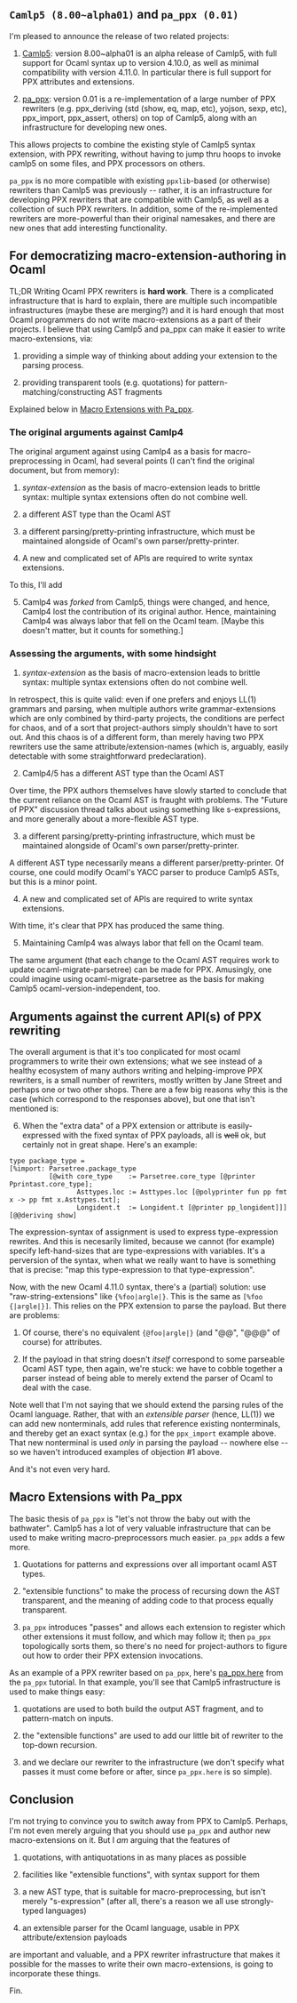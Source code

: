 
## `Camlp5 (8.00~alpha01)` and `pa_ppx (0.01)`

I'm pleased to announce the release of two related projects:

1. [Camlp5](https://github.com/camlp5/camlp5): version 8.00~alpha01 is
an alpha release of Camlp5, with full support for Ocaml syntax up to
version 4.10.0, as well as minimal compatibility with version 4.11.0.
In particular there is full support for PPX attributes and extensions.

2. [pa_ppx](https://github.com/chetmurthy/pa_ppx): version 0.01 is a
re-implementation of a large number of PPX rewriters
(e.g. ppx_deriving (std (show, eq, map, etc), yojson, sexp, etc),
ppx_import, ppx_assert, others) on top of Camlp5, along with an
infrastructure for developing new ones.

This allows projects to combine the existing style of Camlp5 syntax
extension, with PPX rewriting, without having to jump thru hoops to
invoke camlp5 on some files, and PPX processors on others.

`pa_ppx` is no more compatible with existing `ppxlib`-based (or
otherwise) rewriters than Camlp5 was previously -- rather, it is an
infrastructure for developing PPX rewriters that are compatible with
Camlp5, as well as a collection of such PPX rewriters.  In addition,
some of the re-implemented rewriters are more-powerful than their
original namesakes, and there are new ones that add interesting
functionality.

## For democratizing macro-extension-authoring in Ocaml

TL;DR Writing Ocaml PPX rewriters is **hard work**.  There is a
complicated infrastructure that is hard to explain, there are multiple
such incompatible infrastructures (maybe these are merging?) and it is
hard enough that most Ocaml programmers do not write macro-extensions
as a part of their projects.  I believe that using Camlp5 and pa_ppx
can make it easier to write macro-extensions, via:

1. providing a simple way of thinking about adding your extension to
the parsing process.

2. providing transparent tools (e.g. quotations) for
pattern-matching/constructing AST fragments

Explained below in [Macro Extensions with Pa_ppx](#macro-extensions-with-pa_ppx).

### The original arguments against Camlp4

The original argument against using Camlp4 as a basis for
macro-preprocessing in Ocaml, had several points (I can't find the
original document, but from memory):

1. *syntax-extension* as the basis of macro-extension leads to brittle
syntax: multiple syntax extensions often do not combine well.

2. a different AST type than the Ocaml AST

3. a different parsing/pretty-printing infrastructure, which must be
maintained alongside of Ocaml's own parser/pretty-printer.

4. A new and complicated set of APIs are required to write syntax
extensions.

To this, I'll add

5. Camlp4 was *forked* from Camlp5, things were changed, and hence,
Camlp4 lost the contribution of its original author.  Hence,
maintaining Camlp4 was always labor that fell on the Ocaml
team. [Maybe this doesn't matter, but it counts for something.]

### Assessing the arguments, with some hindsight

1. *syntax-extension* as the basis of macro-extension leads to brittle
syntax: multiple syntax extensions often do not combine well.

In retrospect, this is quite valid: even if one prefers and enjoys
LL(1) grammars and parsing, when multiple authors write
grammar-extensions which are only combined by third-party projects,
the conditions are perfect for chaos, and of a sort that
project-authors simply shouldn't have to sort out.  And this chaos is
of a different form, than merely having two PPX rewriters use the same
attribute/extension-names (which is, arguably, easily detectable with
some straightforward predeclaration).

2. Camlp4/5 has a different AST type than the Ocaml AST

Over time, the PPX authors themselves have slowly started to conclude
that the current reliance on the Ocaml AST is fraught with problems.
The "Future of PPX" discussion thread talks about using something like
s-expressions, and more generally about a more-flexible AST type.

3. a different parsing/pretty-printing infrastructure, which must be
maintained alongside of Ocaml's own parser/pretty-printer.

A different AST type necessarily means a different
parser/pretty-printer.  Of course, one could modify Ocaml's YACC
parser to produce Camlp5 ASTs, but this is a minor point.

4. A new and complicated set of APIs are required to write syntax
extensions.

With time, it's clear that PPX has produced the same thing.

5. Maintaining Camlp4 was always labor that fell on the Ocaml team.

The same argument (that each change to the Ocaml AST requires work to
update ocaml-migrate-parsetree) can be made for PPX.  Amusingly, one
could imagine using ocaml-migrate-parsetree as the basis for making
Camlp5 ocaml-version-independent, too.

## Arguments against the current API(s) of PPX rewriting

The overall argument is that it's too conplicated for most ocaml
programmers to write their own extensions; what we see instead of a
healthy ecosystem of many authors writing and helping-improve PPX
rewriters, is a small number of rewriters, mostly written by Jane
Street and perhaps one or two other shops.  There are a few big
reasons why this is the case (which correspond to the responses
above), but one that isn't mentioned is:

6. When the "extra data" of a PPX extension or attribute is
easily-expressed with the fixed syntax of PPX payloads, all is
~~well~~ ok, but certainly not in great shape.  Here's an example:

```
type package_type =
[%import: Parsetree.package_type
          [@with core_type    := Parsetree.core_type [@printer Pprintast.core_type];
                 Asttypes.loc := Asttypes.loc [@polyprinter fun pp fmt x -> pp fmt x.Asttypes.txt];
                 Longident.t  := Longident.t [@printer pp_longident]]]
[@@deriving show]
```

The expression-syntax of assignment is used to express type-expression
rewrites.  And this is necesarily limited, because we cannot (for
example) specify left-hand-sizes that are type-expressions with
variables.  It's a perversion of the syntax, when what we really want
to have is something that is precise: "map this type-expression to
that type-expression".

Now, with the new Ocaml 4.11.0 syntax, there's a (partial) solution:
use "raw-string-extensions" like `{%foo|argle|}`.  This is the same as
`[%foo {|argle|}]`.  This relies on the PPX extension to parse the
payload.  But there are problems:

1. Of course, there's no equivalent `{@foo|argle|}` (and "@@", "@@@"
of course) for attributes.

2. If the payload in that string doesn't *itself* correspond to some
parseable Ocaml AST type, then again, we're stuck: we have to cobble
together a parser instead of being able to merely extend the parser of
Ocaml to deal with the case.

Note well that I'm not saying that we should extend the parsing rules
of the Ocaml language.  Rather, that with an *extensible parser*
(hence, LL(1)) we can add new nonterminals, add rules that reference
existing nonterminals, and thereby get an exact syntax (e.g.) for the
`ppx_import` example above.  That new nonterminal is used *only* in
parsing the payload -- nowhere else -- so we haven't introduced
examples of objection #1 above.

And it's not even very hard.

## Macro Extensions with Pa_ppx

The basic thesis of `pa_ppx` is "let's not throw the baby out with the
bathwater".  Camlp5 has a lot of very valuable infrastructure that can
be used to make writing macro-preprocessors much easier.  `pa_ppx`
adds a few more.

1. Quotations for patterns and expressions over all important ocaml
AST types.

2. "extensible functions" to make the process of recursing down the
AST transparent, and the meaning of adding code to that process
equally transparent.

3. `pa_ppx` introduces "passes" and allows each extension to register
which other extensions it must follow, and which may follow it; then
`pa_ppx` topologically sorts them, so there's no need for
project-authors to figure out how to order their PPX extension
invocations.

As an example of a PPX rewriter based on `pa_ppx`, here's
[pa_ppx.here](https://pa-ppx.readthedocs.io/en/latest/tutorial.html#an-example-ppx-rewriter-based-on-pa-ppx)
from the `pa_ppx` tutorial.  In that example, you'll see that Camlp5
infrastructure is used to make things easy:

1. quotations are used to both build the output AST fragment, and to
pattern-match on inputs.

2. the "extensible functions" are used to add our little bit of
rewriter to the top-down recursion.

3. and we declare our rewriter to the infrastructure (we don't specify
what passes it must come before or after, since `pa_ppx.here` is so
simple).

## Conclusion

I'm not trying to convince you to switch away from PPX to Camlp5.
Perhaps, I'm not even merely arguing that you should use `pa_ppx` and
author new macro-extensions on it.  But I *am* arguing that the features of

1. quotations, with antiquotations in as many places as possible

2. facilities like "extensible functions", with syntax support for
them

3. a new AST type, that is suitable for macro-preprocessing, but isn't
merely "s-expression" (after all, there's a reason we all use
strongly-typed languages)

3. an extensible parser for the Ocaml language, usable in PPX
attribute/extension payloads

are important and valuable, and a PPX rewriter infrastructure that
makes it possible for the masses to write their own macro-extensions,
is going to incorporate these things.

Fin.
